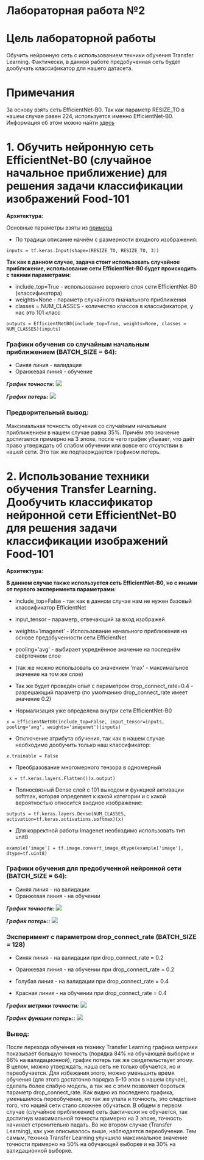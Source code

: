 Лабораторная работа №2
====
# Цель лабораторной работы
Обучить нейронную сеть с использованием техники обучения Transfer Learning.
Фактически, в данной работе предобученная сеть будет дообучать классификатор для нашего датасета. 

# Примечания
За основу взять сеть EfficientNet-B0. Так как параметр RESIZE_TO в нашем случае равен 224, используется именно EfficientNet-B0.
Информация об этом можно найти [здесь](https://keras.io/examples/vision/image_classification_efficientnet_fine_tuning/)

# 1. Обучить нейронную сеть EfficientNet-B0 (случайное начальное приближение) для решения задачи классификации изображений Food-101
**Архитектура:**
 
 Основные параметры взяты из [примера](https://github.com/AlexanderSoroka/CNN-food-101 "GitHub")
 
* По традици описание начнём с размерности входного изображения: 
```
inputs = tf.keras.Input(shape=(RESIZE_TO, RESIZE_TO, 3))
```

**Так как в данном случае, задача стоит использовать случайное приближение, 
использование сети  EfficientNet-B0 будет происходить с такими параметрами:**
* include_top=True - использование верхнего слоя сети EfficientNet-B0 (классификатора)
* weights=None - параметр случайного пначального приближения
* classes = NUM_CLASSES - количество классов в классификаторе, у нас это 101 класс
```
outputs = EfficientNetB0(include_top=True, weights=None, classes = NUM_CLASSES)(inputs)
```

 ### Графики обучения со случайным начальным приближением (BATCH_SIZE = 64):
 
* Синяя линия - валидация
* Оранжевая линия - обучение

 ***График точности:*** 
<img src="./stock_logs_64_batch/Графики/epoch_categorical_accuracy.svg">

 ***График потерь:*** 
<img src="./stock_logs_64_batch/Графики/epoch_loss.svg">

### Предворительный вывод:

Максимальная точность обучения со случайным начальным приближением в нашем случае равна 35%. Причём это значение достигается примерно на 3 эпохе, после чего график убывает, что даёт право утверждать об слабом обучении или вовсе его отсутствии в нашей сети. Это так же подтверждается графиком потерь.

# 2. Использование техники обучения Transfer Learning. Дообучить классификатор нейронной сети EfficientNet-B0 для решения задачи классификации изображений Food-101
**Архитектура:** 

**В данном случае также используется сеть EfficientNet-B0, но с иными от первого эксперимента параметрами:**
* include_top=False - так как в данном случае нам не нужен базовый классификатор EfficientNet
* input_tensor - параметр, отвечающий за вход изображей
* weights='imagenet' - Использование начального приближения на основе предобученности сети EfficientNet
* pooling='avg' - выбирает усреднённое значение на последнём свёрточном слое 
* (так же можно использовать со значением 'max' - максимальное значение на том же слое)

* Так же будет проведён опыт с параметром drop_connect_rate=0.4 - разрешающий параметр
(по умолчанию drop_connect_rate имеет значение 0.2)
* Нормализация уже определена внутри сети EfficientNet-B0

```
x = EfficientNetB0(include_top=False, input_tensor=inputs, pooling='avg', weights='imagenet')(inputs) 
```

* Отключение атрибута обучения, так как в нашем случае необходимо дообучить только наш классификатор:
```
x.trainable = False
```

* Преобразование многомерного тензора в одномерный
```
 x = tf.keras.layers.Flatten()(x.output)
```

* Полносвязный Dense слой с 101 выходом и функцией активации softmax, которая определяет к какой категории и с какой вероятностью относится входное изображение:
```
outputs = tf.keras.layers.Dense(NUM_CLASSES, activation=tf.keras.activations.softmax)(x)
```

* Для корректной работы Imagenet необходимо использовать тип unit8
```
example['image'] = tf.image.convert_image_dtype(example['image'], dtype=tf.uint8)
```

 ### Графики обучения для предобученной нейронной сети (BATCH_SIZE = 64):
 
* Синяя линия - на валидации
* Оранжевая линия - на обучении

 ***График точности:*** 
<img src="./modif_logs_64_batch/Графики/epoch_categorical_accuracy.svg">

 ***График потерь::*** 
<img src="./modif_logs_64_batch/Графики/epoch_loss.svg">

 ### Эксперимент с параметром drop_connect_rate (BATCH_SIZE = 128)
 
* Синяя линия - на валидации при drop_connect_rate = 0.2
* Оранжевая линия - на обучении при drop_connect_rate = 0.2

* Голубая линия - на валидации при drop_connect_rate = 0.4
* Красная линия - на обучении при drop_connect_rate = 0.4


 ***График метрики точности:*** 
<img src="./modif_logs_128_batch/Графики/epoch_categorical_accuracy.svg">

 ***График функции потерь::*** 
<img src="./modif_logs_128_batch/Графики/epoch_loss.svg">

### Вывод:

После перехода обучения на технику Transfer Learning графика метрики показывает большую точность (порядка 84% на обучающей выборке и 66% на валидационной), график потерь 
так же свидетельствует этому. В целом, можно утверждать, наша сеть не только обучается, но и переобучается. Для избежания этого, можно уменьшить время обучения (для этого достаточно порядка 5-10 эпох в нашем случае), сделать более слабую модель, а так же с этим позволяет бороться параметр drop_connect_rate. Как видно из последнего графика, уменьшилось переобучение, но так же упала и точность, это следствие того, что нашей сети стало сложнее обучаться.
В общем в первом случае (случайное приближение) сеть фактически не обучается, так достигнув максимальной точности примерно на 3 эпохе, точность начинает стремительно падать. Во же втором случае (Transfer Learning), как уже описывалось выше, наблюдается переобучение. Тем самым, техника Transfer Learning улучшило максимальное значение точности примерно на 50% на обучающей выборке и на 30% на валидационной выборке.
